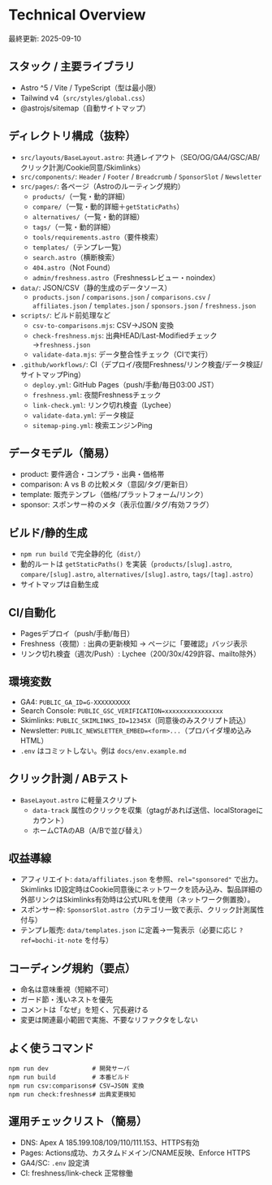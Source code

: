 # Technical Overview

最終更新: 2025-09-10

## スタック / 主要ライブラリ
- Astro ^5 / Vite / TypeScript（型は最小限）
- Tailwind v4（`src/styles/global.css`）
- @astrojs/sitemap（自動サイトマップ）

## ディレクトリ構成（抜粋）
- `src/layouts/BaseLayout.astro`: 共通レイアウト（SEO/OG/GA4/GSC/AB/クリック計測/Cookie同意/Skimlinks）
- `src/components/`: `Header` / `Footer` / `Breadcrumb` / `SponsorSlot` / `Newsletter`
- `src/pages/`: 各ページ（Astroのルーティング規約）
  - `products/`（一覧・動的詳細）
  - `compare/`（一覧・動的詳細＋`getStaticPaths`）
  - `alternatives/`（一覧・動的詳細）
  - `tags/`（一覧・動的詳細）
  - `tools/requirements.astro`（要件検索）
  - `templates/`（テンプレ一覧）
  - `search.astro`（横断検索）
  - `404.astro`（Not Found）
  - `admin/freshness.astro`（Freshnessレビュー・noindex）
- `data/`: JSON/CSV（静的生成のデータソース）
  - `products.json` / `comparisons.json` / `comparisons.csv` / `affiliates.json` / `templates.json` / `sponsors.json` / `freshness.json`
- `scripts/`: ビルド前処理など
  - `csv-to-comparisons.mjs`: CSV→JSON 変換
  - `check-freshness.mjs`: 出典HEAD/Last-Modifiedチェック→`freshness.json`
  - `validate-data.mjs`: データ整合性チェック（CIで実行）
- `.github/workflows/`: CI（デプロイ/夜間Freshness/リンク検査/データ検証/サイトマップPing）
  - `deploy.yml`: GitHub Pages（push/手動/毎日03:00 JST）
  - `freshness.yml`: 夜間Freshnessチェック
  - `link-check.yml`: リンク切れ検査（Lychee）
  - `validate-data.yml`: データ検証
  - `sitemap-ping.yml`: 検索エンジンPing

## データモデル（簡易）
- product: 要件適合・コンプラ・出典・価格帯
- comparison: A vs B の比較メタ（意図/タグ/更新日）
- template: 販売テンプレ（価格/プラットフォーム/リンク）
- sponsor: スポンサー枠のメタ（表示位置/タグ/有効フラグ）

## ビルド/静的生成
- `npm run build` で完全静的化（`dist/`）
- 動的ルートは `getStaticPaths()` を実装（`products/[slug].astro`, `compare/[slug].astro`, `alternatives/[slug].astro`, `tags/[tag].astro`）
- サイトマップは自動生成

## CI/自動化
- Pagesデプロイ（push/手動/毎日）
- Freshness（夜間）: 出典の更新検知 → ページに「要確認」バッジ表示
- リンク切れ検査（週次/Push）: Lychee（200/30x/429許容、mailto除外）

## 環境変数
- GA4: `PUBLIC_GA_ID=G-XXXXXXXXXX`
- Search Console: `PUBLIC_GSC_VERIFICATION=xxxxxxxxxxxxxxxx`
- Skimlinks: `PUBLIC_SKIMLINKS_ID=12345X`（同意後のみスクリプト読込）
- Newsletter: `PUBLIC_NEWSLETTER_EMBED=<form>...`（プロバイダ埋め込みHTML）
- `.env` はコミットしない。例は `docs/env.example.md`

## クリック計測 / ABテスト
- `BaseLayout.astro` に軽量スクリプト
  - `data-track` 属性のクリックを収集（gtagがあれば送信、localStorageにカウント）
  - ホームCTAのAB（A/Bで並び替え）

## 収益導線
- アフィリエイト: `data/affiliates.json` を参照、`rel="sponsored"` で出力。Skimlinks ID設定時はCookie同意後にネットワークを読み込み、製品詳細の外部リンクはSkimlinks有効時は公式URLを使用（ネットワーク側置換）。
- スポンサー枠: `SponsorSlot.astro`（カテゴリ一致で表示、クリック計測属性付与）
- テンプレ販売: `data/templates.json` に定義→一覧表示（必要に応じ `?ref=bochi-it-note` を付与）

## コーディング規約（要点）
- 命名は意味重視（短縮不可）
- ガード節・浅いネストを優先
- コメントは「なぜ」を短く、冗長避ける
- 変更は関連最小範囲で実施、不要なリファクタをしない

## よく使うコマンド
```
npm run dev            # 開発サーバ
npm run build          # 本番ビルド
npm run csv:comparisons# CSV→JSON 変換
npm run check:freshness# 出典変更検知
```

## 運用チェックリスト（簡易）
- DNS: Apex A 185.199.108/109/110/111.153、HTTPS有効
- Pages: Actions成功、カスタムドメイン/CNAME反映、Enforce HTTPS
- GA4/SC: `.env` 設定済
- CI: freshness/link-check 正常稼働
